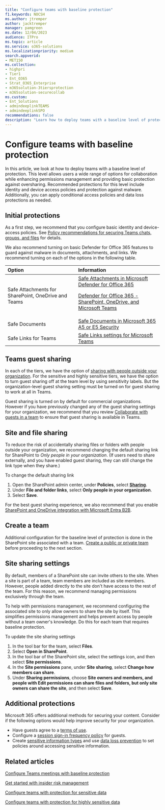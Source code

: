 ```yaml
---
title: "Configure teams with baseline protection"
f1.keywords: NOCSH
ms.author: jtremper
author: jacktremper
manager: pamgreen
ms.date: 12/04/2023
audience: ITPro
ms.topic: article
ms.service: o365-solutions
ms.localizationpriority: medium
search.appverid:
- MET150
ms.collection: 
- highpri
- Tier1
- Ent_O365
- Strat_O365_Enterprise
- m365solution-3tiersprotection
- m365solution-securecollab
ms.custom:
- Ent_Solutions
- admindeeplinkTEAMS
- admindeeplinkSPO
recommendations: false
description: "Learn how to deploy teams with a baseline level of protection."
---
```


# Configure teams with baseline protection

In this article, we look at how to deploy teams with a baseline level of protection. This level allows users a wide range of options for collaboration while enhancing permissions management and providing basic protection against oversharing. Recommended protections for this level include identity and device access policies and protection against malware. Additionally, you can apply conditional access policies and data loss protections as needed.

## Initial protections

As a first step, we recommend that you configure basic identity and device-access policies. See [Policy recommendations for securing Teams chats, groups, and files](../security/office-365-security/zero-trust-identity-device-access-policies-teams.md) for details.

We also recommend turning on basic Defender for Office 365 features to guard against malware in documents, attachments, and links. We recommend turning on each of the options in the following table.

|Option|Information|
|:------|:-----------|
|Safe Attachments for SharePoint, OneDrive and Teams|[Safe Attachments in Microsoft Defender for Office 365](../security/office-365-security/safe-attachments-about.md) <p> [Defender for Office 365 - SharePoint, OneDrive, and Microsoft Teams](../security/office-365-security/safe-attachments-for-spo-odfb-teams-about.md)|
|Safe Documents|[Safe Documents in Microsoft 365 A5 or E5 Security](../security/office-365-security/safe-documents-in-e5-plus-security-about.md)|
|Safe Links for Teams|[Safe Links settings for Microsoft Teams](../security/office-365-security/safe-links-about.md#safe-links-settings-for-microsoft-teams)|

## Teams guest sharing

In each of the tiers, we have the option of [sharing with people outside your organization](collaborate-with-people-outside-your-organization.md). For the sensitive and highly sensitive tiers, we have the option to turn guest sharing off at the team level by using sensitivity labels. But the organization-level guest sharing setting must be turned on for guest sharing to work at all in Teams.

Guest sharing is turned on by default for commercial organizations. However if you have previously changed any of the guest sharing settings for your organization, we recommend that you review [Collaborate with guests in a team](collaborate-as-team.md) to ensure that guest sharing is available in Teams.

## Site and file sharing

To reduce the risk of accidentally sharing files or folders with people outside your organization, we recommend changing the default sharing link for SharePoint to *Only people in your organization*. (If users need to share externally, and you have enabled guest sharing, they can still change the link type when they share.)

To change the default sharing link

1. Open the SharePoint admin center, under **Policies**, select <a href="https://go.microsoft.com/fwlink/?linkid=2185222" target="_blank">**Sharing**</a>.
1. Under **File and folder links**, select **Only people in your organization**.
1. Select **Save**.

For the best guest sharing experience, we also recommend that you enable [SharePoint and OneDrive integration with Microsoft Entra B2B](/sharepoint/sharepoint-azureb2b-integration-preview).

## Create a team

Additional configuration for the baseline level of protection is done in the SharePoint site associated with a team. [Create a public or private team](https://support.office.com/article/174adf5f-846b-4780-b765-de1a0a737e2b) before proceeding to the next section.

## Site sharing settings

By default, members of a SharePoint site can invite others to the site. When a site is part of a team, team members are included as site members. However, people added directly to the site don't have access to the rest of the team. For this reason, we recommend managing permissions exclusively through the team.

To help with permissions management, we recommend configuring the associated site to only allow owners to share the site by itself. This simplifies permissions management and helps prevent access by people without a team owner's knowledge. Do this for each team that requires baseline protection.

To update the site sharing settings
1. In the tool bar for the team, select **Files**.
1. Select **Open in SharePoint**.
1. In the tool bar of the SharePoint site, select the settings icon, and then select **Site permissions**.
1. In the **Site permissions** pane, under **Site sharing**, select **Change how members can share**.
1. Under **Sharing permissions**, choose **Site owners and members, and people with Edit permissions can share files and folders, but only site owners can share the site**, and then select **Save**.

## Additional protections

Microsoft 365 offers additional methods for securing your content. Consider if the following options would help improve security for your organization.

- Have guests agree to a [terms of use](/entra/identity/conditional-access/terms-of-use).
- Configure a [session sign-in frequency policy](/entra/identity/conditional-access/howto-conditional-access-session-lifetime) for guests.
- Create [sensitive information types](/purview/sensitive-information-type-learn-about) and use [data loss prevention](/purview/dlp-learn-about-dlp) to set policies around accessing sensitive information.

## Related articles

[Configure Teams meetings with baseline protection](/microsoftteams/configure-meetings-baseline-protection)

[Get started with insider risk management](../compliance/insider-risk-management-configure.md)

[Configure teams with protection for sensitive data](configure-teams-sensitive-protection.md)

[Configure teams with protection for highly sensitive data](configure-teams-highly-sensitive-protection.md)